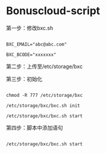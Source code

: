 # Bonuscloud-script

第一步：修改bxc.sh

```

BXC_EMAIL="abc@abc.com"

BXC_BCODE="xxxxxxx"
```
第二步：上传至/etc/storage/bxc

第三步：初始化

```

chmod -R 777 /etc/storage/bxc

/etc/storage/bxc/bxc.sh init

/etc/storage/bxc/bxc.sh start

```
第四步：脚本中添加语句

```

/etc/storage/bxc/bxc.sh start

```
